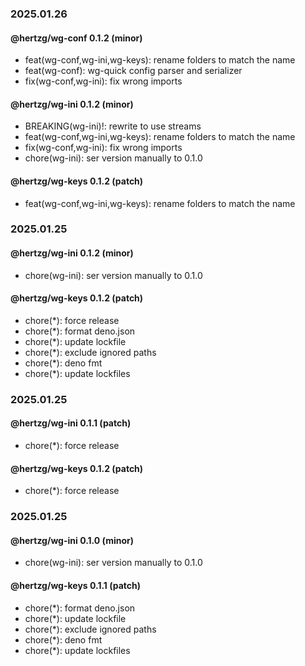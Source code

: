### 2025.01.26

#### @hertzg/wg-conf 0.1.2 (minor)

- feat(wg-conf,wg-ini,wg-keys): rename folders to match the name
- feat(wg-conf): wg-quick config parser and serializer
- fix(wg-conf,wg-ini): fix wrong imports

#### @hertzg/wg-ini 0.1.2 (minor)

- BREAKING(wg-ini)!: rewrite to use streams
- feat(wg-conf,wg-ini,wg-keys): rename folders to match the name
- fix(wg-conf,wg-ini): fix wrong imports
- chore(wg-ini): ser version manually to 0.1.0

#### @hertzg/wg-keys 0.1.2 (patch)

- feat(wg-conf,wg-ini,wg-keys): rename folders to match the name

### 2025.01.25

#### @hertzg/wg-ini 0.1.2 (minor)

- chore(wg-ini): ser version manually to 0.1.0

#### @hertzg/wg-keys 0.1.2 (patch)

- chore(*): force release
- chore(*): format deno.json
- chore(*): update lockfile
- chore(*): exclude ignored paths
- chore(*): deno fmt
- chore(*): update lockfiles

### 2025.01.25

#### @hertzg/wg-ini 0.1.1 (patch)

- chore(*): force release

#### @hertzg/wg-keys 0.1.2 (patch)

- chore(*): force release

### 2025.01.25

#### @hertzg/wg-ini 0.1.0 (minor)

- chore(wg-ini): ser version manually to 0.1.0

#### @hertzg/wg-keys 0.1.1 (patch)

- chore(*): format deno.json
- chore(*): update lockfile
- chore(*): exclude ignored paths
- chore(*): deno fmt
- chore(*): update lockfiles
